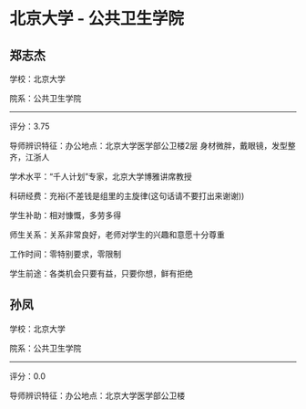 # 北京大学 - 公共卫生学院

## 郑志杰

学校：北京大学

院系：公共卫生学院

* * *

评分：3.75

导师辨识特征：办公地点：北京大学医学部公卫楼2层
身材微胖，戴眼镜，发型整齐，江浙人

学术水平：“千人计划”专家，北京大学博雅讲席教授

科研经费：充裕(不差钱是组里的主旋律(这句话请不要打出来谢谢))

学生补助：相对慷慨，多劳多得

师生关系：关系非常良好，老师对学生的兴趣和意愿十分尊重

工作时间：零特别要求，零限制

学生前途：各类机会只要有益，只要你想，鲜有拒绝

## 孙凤

学校：北京大学

院系：公共卫生学院

* * *

评分：0.0

导师辨识特征：办公地点：北京大学医学部公卫楼